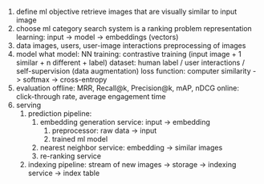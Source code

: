 1. define ml objective
   retrieve images that are visually similar to input image 
2. choose ml category
   search system is a ranking problem
   representation learning: input -> model -> embeddings (vectors)
3. data
   images, users, user-image interactions
   preprocessing of images
4. model
   what model: NN
   training: contrastive training (input image + 1 similar + n different + label)
   dataset: human label / user interactions / self-supervision (data augmentation)
   loss function: computer similarity -> softmax -> cross-entropy
5. evaluation
   offline: MRR, Recall@k, Precision@k, mAP, nDCG
   online: click-through rate, average engagement time
6. serving
   1. prediction pipeline: 
      1. embedding generation service: input -> embedding
         1. preprocessor: raw data -> input
         2. trained ml model
      2. nearest neighbor service: embedding -> similar images
      3. re-ranking service
   2. indexing pipeline: stream of new images -> storage -> indexing service -> index table
   